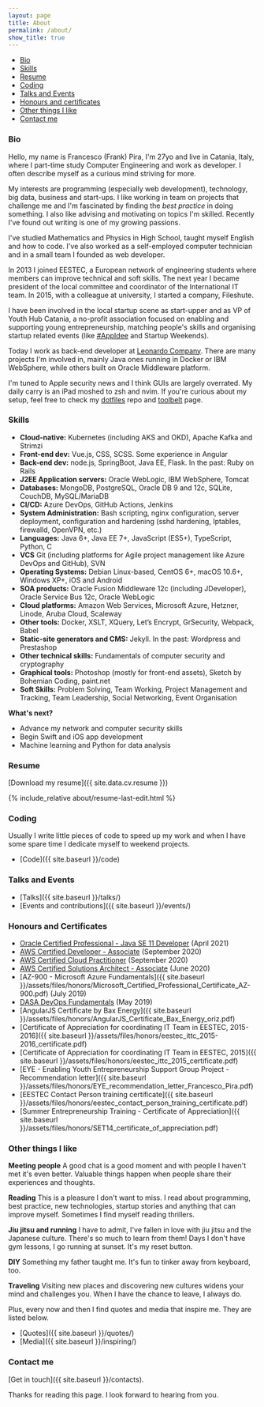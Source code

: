 ```yaml
---
layout: page
title: About
permalink: /about/
show_title: true
---
```


- [Bio](#bio)
- [Skills](#skills)
- [Resume](#resume)
- [Coding](#coding)
- [Talks and Events](#talks-and-events)
- [Honours and certificates](#honours-and-certificates)
- [Other things I like](#other-things-i-like)
- [Contact me](#contact-me)

### Bio

Hello, my name is Francesco (Frank) Pira, I'm 27yo and live in Catania, Italy, where I part-time study Computer Engineering and work as developer. I often describe myself as a curious mind striving for more.

My interests are programming (especially web development), technology, big data, business and start-ups. I like working in team on projects that challenge me and I'm fascinated by finding the *best practice* in doing something. I also like advising and motivating on topics I'm skilled. Recently I've found out writing is one of my growing passions.

I've studied Mathematics and Physics in High School, taught myself English and how to code. I've also worked as a self-employed computer technician and in a small team I founded as web developer.

In 2013 I joined EESTEC, a European network of engineering students where members can improve technical and soft skills. The next year I became president of the local committee and coordinator of the International IT team. In 2015, with a colleague at university, I started a company, Fileshute.

I have been involved in the local startup scene as start-upper and as VP of Youth Hub Catania, a no-profit association focused on enabling and supporting young entrepreneurship, matching people's skills and organising startup related events (like [#AppIdee](https://twitter.com/hashtag/AppIdee?src=hash) and Startup Weekends).

Today I work as back-end developer at [Leonardo Company](http://leonardocompany.com/en). There are many projects I'm involved in, mainly Java ones running in Docker or IBM WebSphere, while others built on Oracle Middleware platform.

I'm tuned to Apple security news and I think GUIs are largely overrated. My daily carry is an iPad moshed to zsh and nvim. If you're curious about my setup, feel free to check my [dotfiles]({{site.data.social.github.url}}/dotfiles) repo and [toolbelt]({{site.baseurl}}/my-toolbelt) page.

### Skills

- **Cloud-native:** Kubernetes (including AKS and OKD), Apache Kafka and Strimzi
- **Front-end dev:** Vue.js, CSS, SCSS. Some experience in Angular
- **Back-end dev:** node.js, SpringBoot, Java EE, Flask. In the past: Ruby on Rails
- **J2EE Application servers:** Oracle WebLogic, IBM WebSphere, Tomcat
- **Databases:** MongoDB, PostgreSQL, Oracle DB 9 and 12c, SQLite, CouchDB, MySQL/MariaDB
- **CI/CD:** Azure DevOps, GitHub Actions, Jenkins
- **System Administration:** Bash scripting, nginx configuration, server deployment, configuration and hardening (sshd hardening, Iptables, firewalld, OpenVPN, etc.)
- **Languages:** Java 6+, Java EE 7+, JavaScript (ES5+), TypeScript, Python, C
- **VCS** Git (including platforms for Agile project management like Azure DevOps and GitHub), SVN
- **Operating Systems:** Debian Linux-based, CentOS 6+, macOS 10.6+, Windows XP+, iOS and Android
- **SOA products:** Oracle Fusion Middleware 12c (including JDeveloper), Oracle Service Bus 12c, Oracle WebLogic
- **Cloud platforms:** Amazon Web Services, Microsoft Azure, Hetzner, Linode, Aruba Cloud, Scaleway
- **Other tools:** Docker, XSLT, XQuery, Let’s Encrypt, GrSecurity, Webpack, Babel
- **Static-site generators and CMS:** Jekyll. In the past: Wordpress and Prestashop
- **Other technical skills:** Fundamentals of computer security and cryptography
- **Graphical tools:** Photoshop (mostly for front-end assets), Sketch by Bohemian Coding, paint.net
- **Soft Skills:** Problem Solving, Team Working, Project Management and Tracking, Team Leadership, Social Networking, Event Organisation

**What's next?**

- Advance my network and computer security skills
- Begin Swift and iOS app development
- Machine learning and Python for data analysis

### Resume

[Download my resume]({{ site.data.cv.resume }})

{% include_relative about/resume-last-edit.html %}

### Coding

Usually I write little pieces of code to speed up my work and when I have some spare time I dedicate myself to weekend projects.

- [Code]({{ site.baseurl }}/code)

### Talks and Events

- [Talks]({{ site.baseurl }}/talks/)
- [Events and contributions]({{ site.baseurl }}/events/)

### Honours and Certificates

- [Oracle Certified Professional - Java SE 11 Developer](https://catalog-education.oracle.com/pls/certview/sharebadge?id=36AA615B4F75E27A071063A0FDD8B00EA42590B89200BE7BBBB7D9166BF75F94) (April 2021)
- [AWS Certified Developer - Associate](https://www.youracclaim.com/badges/a1aea53e-dad2-441a-a95f-dcc0735f1c49/public_url) (September 2020)
- [AWS Certified Cloud Practitioner](https://www.youracclaim.com/badges/89778d72-5e8f-4521-9197-cd7c9b3d1f23/public_url) (September 2020)
- [AWS Certified Solutions Architect - Associate](https://www.youracclaim.com/badges/07aecb45-7bc0-4482-8411-108c87a4bdf2/public_url) (June 2020)
- [AZ-900 - Microsoft Azure Fundamentals]({{ site.baseurl }}/assets/files/honors/Microsoft_Certified_Professional_Certificate_AZ-900.pdf) (July 2019)
- [DASA DevOps Fundamentals](https://www.youracclaim.com/badges/dcc645b3-3594-4183-bbe9-d116c1a872ee/public_url) (May 2019)
- [AngularJS Certificate by Bax Energy]({{ site.baseurl }}/assets/files/honors/AngularJS_Certificate_Bax_Energy_oriz.pdf)
- [Certificate of Appreciation for coordinating IT Team in EESTEC, 2015-2016]({{ site.baseurl }}/assets/files/honors/eestec_ittc_2015-2016_certificate.pdf)
- [Certificate of Appreciation for coordinating IT Team in EESTEC, 2015]({{ site.baseurl }}/assets/files/honors/eestec_ittc_2015_certificate.pdf)
- [EYE - Enabling Youth Entrepreneurship Support Group Project - Recommendation letter]({{ site.baseurl }}/assets/files/honors/EYE_recommendation_letter_Francesco_Pira.pdf)
- [EESTEC Contact Person training certificate]({{ site.baseurl }}/assets/files/honors/eestec_contact_person_training_certificate.pdf)
- [Summer Entrepreneurship Training - Certificate of Appreciation]({{ site.baseurl }}/assets/files/honors/SET14_certificate_of_appreciation.pdf)

### Other things I like

**Meeting people** A good chat is a good moment and with people I haven't met it's even better. Valuable things happen when people share their experiences and thoughts.

**Reading** This is a pleasure I don't want to miss. I read about programming, best practice, new technologies, startup stories and anything that can improve myself.
Sometimes I find myself reading thrillers.

**Jiu jitsu and running** I have to admit, I've fallen in love with jiu jitsu and the Japanese culture. There's so much to learn from them! Days I don't have gym lessons, I go running at sunset. It's my reset button.

**DIY** Something my father taught me. It's fun to tinker away from keyboard, too.

**Traveling** Visiting new places and discovering new cultures widens your mind and challenges you. When I have the chance to leave, I always do.

Plus, every now and then I find quotes and media that inspire me. They are listed below.

- [Quotes]({{ site.baseurl }}/quotes/)
- [Media]({{ site.baseurl }}/inspiring/)

### Contact me

[Get in touch]({{ site.baseurl }}/contacts).

Thanks for reading this page. I look forward to hearing from you.
